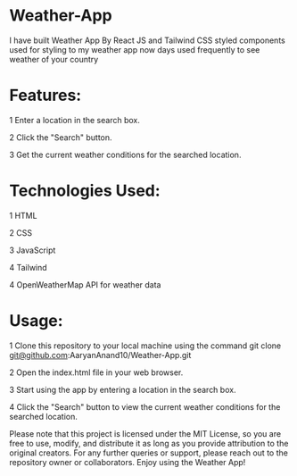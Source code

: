# Weather-App
I have built Weather App By React JS and Tailwind CSS styled components used for styling to my weather app now days used frequently to see weather of your country

# Features:
   1 Enter a location in the search box.
   
   2 Click the "Search" button.
   
   3 Get the current weather conditions for the searched location.
   
# Technologies Used:
1 HTML

2 CSS

3 JavaScript

4 Tailwind 

4 OpenWeatherMap API for weather data

# Usage:
1 Clone this repository to your local machine using the command git clone git@github.com:AaryanAnand10/Weather-App.git

2 Open the index.html file in your web browser.

3 Start using the app by entering a location in the search box.

4 Click the "Search" button to view the current weather conditions for the searched location.

Please note that this project is licensed under the MIT License, so you are free to use, modify, and distribute it as long as you provide attribution to the original creators.
For any further queries or support, please reach out to the repository owner or collaborators.
Enjoy using the Weather App!





